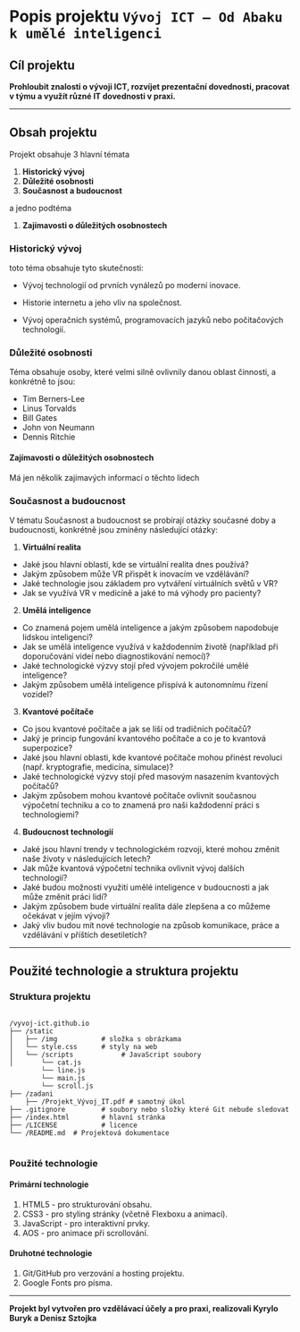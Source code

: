 # Popis projektu `Vývoj ICT – Od Abaku k umělé inteligenci`


## Cíl projektu

**Prohloubit znalosti o vývoji ICT, rozvíjet prezentační dovednosti, pracovat v týmu a využít různé IT dovednosti v praxi.**
****

## Obsah projektu

Projekt obsahuje 3 hlavní témata
1. **Historický vývoj** 
2. **Důležité osobnosti**
3. **Současnost a budoucnost**

 a jedno podtéma

1. **Zajímavosti o důležitých osobnostech**



### Historický vývoj 

toto téma obsahuje tyto skutečnosti: 

- Vývoj technologií od prvních vynálezů po moderní inovace.

- Historie internetu a jeho vliv na společnost.

- Vývoj operačních systémů, programovacích jazyků nebo počítačových technologií.

### Důležité osobnosti

Téma obsahuje osoby, které velmi silně ovlivnily danou oblast činnosti, a konkrétně to jsou:

- Tim Berners-Lee
- Linus Torvalds
- Bill Gates
- John von Neumann
- Dennis Ritchie

#### Zajímavosti o důležitých osobnostech

Má jen několik zajímavých informací o těchto lidech

### Současnost a budoucnost

V tématu Současnost a budoucnost se probírají otázky současné doby a budoucnosti, konkrétně jsou zmíněny následující otázky:

1. **Virtuální realita**

- Jaké jsou hlavní oblasti, kde se virtuální realita dnes používá?
- Jakým způsobem může VR přispět k inovacím ve vzdělávání?
- Jaké technologie jsou základem pro vytváření virtuálních světů v VR?
- Jak se využívá VR v medicíně a jaké to má výhody pro pacienty?

2. **Umělá inteligence**

- Co znamená pojem umělá inteligence a jakým způsobem napodobuje lidskou inteligenci?
- Jak se umělá inteligence využívá v každodenním životě (například při doporučování videí nebo diagnostikování nemocí)?
- Jaké technologické výzvy stojí před vývojem pokročilé umělé inteligence?
- Jakým způsobem umělá inteligence přispívá k autonomnímu řízení vozidel?

3. **Kvantové počítače**

- Co jsou kvantové počítače a jak se liší od tradičních počítačů?
- Jaký je princip fungování kvantového počítače a co je to kvantová superpozice?
- Jaké jsou hlavní oblasti, kde kvantové počítače mohou přinést revoluci (např. kryptografie, medicína, simulace)?
- Jaké technologické výzvy stojí před masovým nasazením kvantových počítačů?
- Jakým způsobem mohou kvantové počítače ovlivnit současnou výpočetní techniku a co to znamená pro naši každodenní práci s technologiemi?

4. **Budoucnost technologií**

- Jaké jsou hlavní trendy v technologickém rozvoji, které mohou změnit naše životy v následujících letech?
- Jak může kvantová výpočetní technika ovlivnit vývoj dalších technologií?
- Jaké budou možnosti využití umělé inteligence v budoucnosti a jak může změnit práci lidí?
- Jakým způsobem bude virtuální realita dále zlepšena a co můžeme očekávat v jejím vývoji?
- Jaký vliv budou mít nové technologie na způsob komunikace, práce a vzdělávání v příštích desetiletích?

****

## Použité technologie a struktura projektu

### Struktura projektu

```

/vyvoj-ict.github.io
├── /static
│   ├── /img           # složka s obrázkama
│   └── style.css      # styly na web
│   └── /scripts            # JavaScript soubory
│       └── cat.js
        └── line.js
        └── main.js
        └── scroll.js
├── /zadani
    ├── /Projekt_Vývoj_IT.pdf # samotný úkol
├── .gitignore         # soubory nebo složky které Git nebude sledovat
├── /index.html        # hlavní stránka
├── /LICENSE           # licence
└── /README.md  # Projektová dokumentace


```

### Použité technologie

#### Primární technologie

1. HTML5 - pro strukturování obsahu.
2. CSS3 - pro styling stránky (včetně Flexboxu a animací).
3. JavaScript - pro interaktivní prvky.
4. AOS - pro animace při scrollování.

#### Druhotné technologie

1. Git/GitHub pro verzování a hosting projektu.
2. Google Fonts pro písma.

****

**Projekt byl vytvořen pro vzdělávací účely a pro praxi, realizovali Kyrylo Buryk a Denisz Sztojka**
